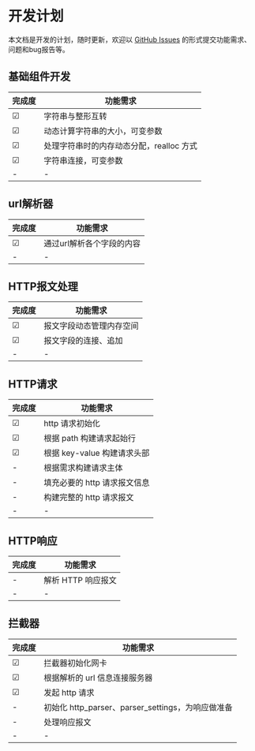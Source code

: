 # 开发计划

本文档是开发的计划，随时更新，欢迎以 [GitHub Issues](https://github.com/jiejieTop/httpclient/issues) 的形式提交功能需求、问题和bug报告等。

## 基础组件开发

| 完成度 | 功能需求 |
| -- | -- |
| ☑ | 字符串与整形互转 |
| ☑ | 动态计算字符串的大小，可变参数 |
| ☑ | 处理字符串时的内存动态分配，realloc 方式 |
| ☑ | 字符串连接，可变参数 |
| - | - |


## url解析器

| 完成度 | 功能需求 |
| -- | -- |
| ☑ | 通过url解析各个字段的内容 |
| - | - |


## HTTP报文处理

| 完成度 | 功能需求 |
| -- | -- |
| ☑ | 报文字段动态管理内存空间 |
| ☑ | 报文字段的连接、追加 |
| - | - |

## HTTP请求

| 完成度 | 功能需求 |
| -- | -- |
| ☑ | http 请求初始化 |
| ☑ | 根据 path 构建请求起始行 |
| ☑ | 根据 key-value 构建请求头部 |
| - | 根据需求构建请求主体 |
| - | 填充必要的 http 请求报文信息 |
| - | 构建完整的 http 请求报文 |
| - | - |

## HTTP响应

| 完成度 | 功能需求 |
| -- | -- |
| - | 解析 HTTP 响应报文 |
| - | - |

## 拦截器

| 完成度 | 功能需求 |
| -- | -- |
| ☑ | 拦截器初始化网卡 |
| ☑ | 根据解析的 url 信息连接服务器 |
| ☑ | 发起 http 请求 |
| - | 初始化 http_parser、parser_settings，为响应做准备 |
| - | 处理响应报文 |
| - | - |


